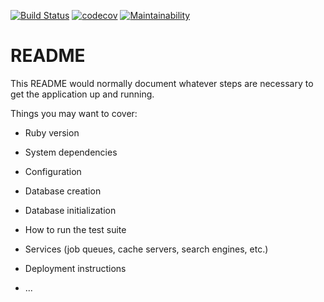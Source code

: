 [![Build Status](https://travis-ci.org/yukimura1227/rails_template.svg?branch=master)](https://travis-ci.org/yukimura1227/rails_template)
[![codecov](https://codecov.io/gh/yukimura1227/rails_template/branch/master/graph/badge.svg)](https://codecov.io/gh/yukimura1227/rails_template)
[![Maintainability](https://api.codeclimate.com/v1/badges/8eb73f1dbea587235aca/maintainability)](https://codeclimate.com/github/yukimura1227/rails_template/maintainability)
# README

This README would normally document whatever steps are necessary to get the
application up and running.

Things you may want to cover:

* Ruby version

* System dependencies

* Configuration

* Database creation

* Database initialization

* How to run the test suite

* Services (job queues, cache servers, search engines, etc.)

* Deployment instructions

* ...
